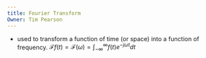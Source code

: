 ```yaml
---
title: Fourier Transform
Owner: Tim Pearson
---
```

- used to transform a function of time (or space) into a function of frequency.
$\mathscr{F}{f(t)}=\mathscr{F}(ω)=∫_{−∞}^∞f(t)e^{−jωt}dt$